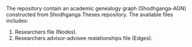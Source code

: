 The repository contain an academic genealogy graph (Shodhganga-AGN) constructed from Shodhganga Theses repository.
The available files includes:
1) Researchers file (Nodes).
2) Researchers advisor-advisee realationships file (Edges).
